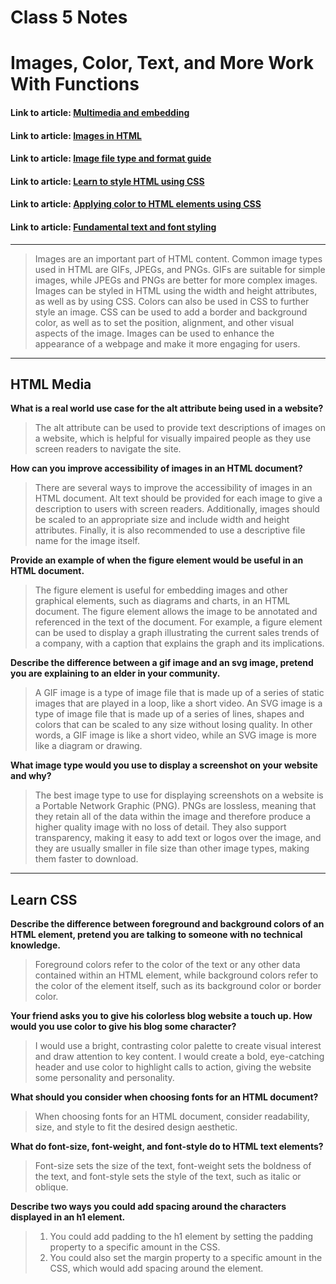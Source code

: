 # Class 5 Notes

# Images, Color, Text, and More Work With Functions

#### Link to article: [Multimedia and embedding](https://developer.mozilla.org/en-US/docs/Learn/HTML/Multimedia_and_embedding)
#### Link to article: [Images in HTML](https://developer.mozilla.org/en-US/docs/Learn/HTML/Multimedia_and_embedding/Images_in_HTML)
#### Link to article: [Image file type and format guide](https://developer.mozilla.org/en-US/docs/Web/Media/Formats/Image_types)
#### Link to article: [Learn to style HTML using CSS](https://developer.mozilla.org/en-US/docs/Learn/CSS)
#### Link to article: [Applying color to HTML elements using CSS](https://developer.mozilla.org/en-US/docs/Web/CSS/CSS_Colors/Applying_color)
#### Link to article: [Fundamental text and font styling](https://developer.mozilla.org/en-US/docs/Learn/CSS/Styling_text/Fundamentals)


***
> Images are an important part of HTML content. Common image types used in HTML are GIFs, JPEGs, and PNGs. GIFs are suitable for simple images, while JPEGs and PNGs are better for more complex images. Images can be styled in HTML using the width and height attributes, as well as by using CSS. Colors can also be used in CSS to further style an image. CSS can be used to add a border and background color, as well as to set the position, alignment, and other visual aspects of the image. Images can be used to enhance the appearance of a webpage and make it more engaging for users.


***

## HTML Media

**What is a real world use case for the alt attribute being used in a website?**
> The alt attribute can be used to provide text descriptions of images on a website, which is helpful for visually impaired people as they use screen readers to navigate the site.

**How can you improve accessibility of images in an HTML document?**
>There are several ways to improve the accessibility of images in an HTML document. Alt text should be provided for each image to give a description to users with screen readers. Additionally, images should be scaled to an appropriate size and include width and height attributes. Finally, it is also recommended to use a descriptive file name for the image itself.

**Provide an example of when the figure element would be useful in an HTML document.**
> The figure element is useful for embedding images and other graphical elements, such as diagrams and charts, in an HTML document. The figure element allows the image to be annotated and referenced in the text of the document. For example, a figure element can be used to display a graph illustrating the current sales trends of a company, with a caption that explains the graph and its implications.

**Describe the difference between a gif image and an svg image, pretend you are explaining to an elder in your community.**
> A GIF image is a type of image file that is made up of a series of static images that are played in a loop, like a short video. An SVG image is a type of image file that is made up of a series of lines, shapes and colors that can be scaled to any size without losing quality. In other words, a GIF image is like a short video, while an SVG image is more like a diagram or drawing.

**What image type would you use to display a screenshot on your website and why?**
> The best image type to use for displaying screenshots on a website is a Portable Network Graphic (PNG). PNGs are lossless, meaning that they retain all of the data within the image and therefore produce a higher quality image with no loss of detail. They also support transparency, making it easy to add text or logos over the image, and they are usually smaller in file size than other image types, making them faster to download.


***

## Learn CSS

**Describe the difference between foreground and background colors of an HTML element, pretend you are talking to someone with no technical knowledge.**
> Foreground colors refer to the color of the text or any other data contained within an HTML element, while background colors refer to the color of the element itself, such as its background color or border color.

**Your friend asks you to give his colorless blog website a touch up. How would you use color to give his blog some character?**
> I would use a bright, contrasting color palette to create visual interest and draw attention to key content. I would create a bold, eye-catching header and use color to highlight calls to action, giving the website some personality and personality.

**What should you consider when choosing fonts for an HTML document?**
> When choosing fonts for an HTML document, consider readability, size, and style to fit the desired design aesthetic.

**What do font-size, font-weight, and font-style do to HTML text elements?**
>Font-size sets the size of the text, font-weight sets the boldness of the text, and font-style sets the style of the text, such as italic or oblique.

**Describe two ways you could add spacing around the characters displayed in an h1 element.**
>
> 1. You could add padding to the h1 element by setting the padding property to a specific amount in the CSS.
> 2. You could also set the margin property to a specific amount in the CSS, which would add spacing around the element.